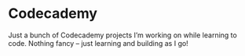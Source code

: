# Codecademy
Just a bunch of Codecademy projects I’m working on while learning to code. Nothing fancy – just learning and building as I go!
